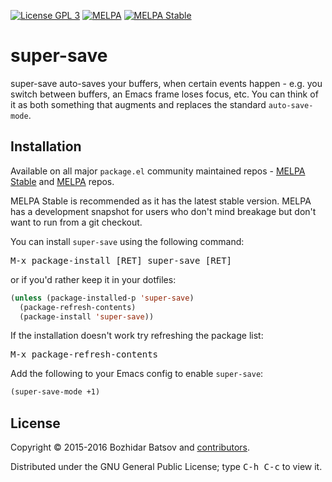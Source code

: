 [![License GPL 3][badge-license]][copying]
[![MELPA][melpa-badge]][melpa-package]
[![MELPA Stable][melpa-stable-badge]][melpa-stable-package]

# super-save

super-save auto-saves your buffers, when certain events happen - e.g. you switch between buffers,
an Emacs frame loses focus, etc. You can think of it as both something that augments and replaces
the standard `auto-save-mode`. 

## Installation

Available on all major `package.el` community maintained repos -
[MELPA Stable][] and [MELPA][] repos.

MELPA Stable is recommended as it has the latest stable version.
MELPA has a development snapshot for users who don't mind breakage but
don't want to run from a git checkout.

You can install `super-save` using the following command:

<kbd>M-x package-install [RET] super-save [RET]</kbd>

or if you'd rather keep it in your dotfiles:

```el
(unless (package-installed-p 'super-save)
  (package-refresh-contents)
  (package-install 'super-save))
```

If the installation doesn't work try refreshing the package list:

<kbd>M-x package-refresh-contents</kbd>

Add the following to your Emacs config to enable
`super-save`:

```el
(super-save-mode +1)
```

## License

Copyright © 2015-2016 Bozhidar Batsov and [contributors][].

Distributed under the GNU General Public License; type <kbd>C-h C-c</kbd> to view it.

[badge-license]: https://img.shields.io/badge/license-GPL_3-green.svg
[melpa-badge]: http://melpa.org/packages/super-save-badge.svg
[melpa-stable-badge]: http://stable.melpa.org/packages/super-save-badge.svg
[melpa-package]: http://melpa.org/#/super-save
[melpa-stable-package]: http://stable.melpa.org/#/super-save
[COPYING]: http://www.gnu.org/copyleft/gpl.html
[contributors]: https://github.com/clojure-emacs/super-save/contributors
[melpa]: http://melpa.org
[melpa stable]: http://stable.melpa.org
